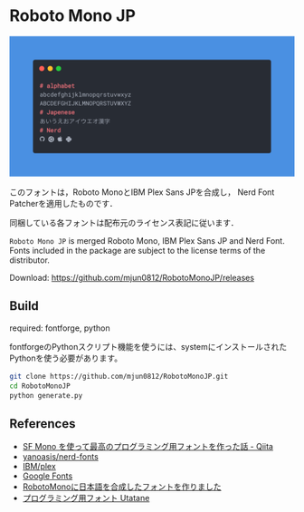 # Roboto Mono JP

![Preview](doc/images/font_preview.png)

このフォントは，Roboto MonoとIBM Plex Sans JPを合成し，
Nerd Font Patcherを適用したものです．

同梱している各フォントは配布元のライセンス表記に従います．

`Roboto Mono JP` is merged Roboto Mono, IBM Plex Sans JP and Nerd Font.  
Fonts included in the package are subject to the license terms of the distributor.

Download: https://github.com/mjun0812/RobotoMonoJP/releases

## Build

required: fontforge, python

fontforgeのPythonスクリプト機能を使うには、systemにインストールされたPythonを使う必要があります。

```bash
git clone https://github.com/mjun0812/RobotoMonoJP.git
cd RobotoMonoJP
python generate.py
```

## References

- [SF Mono を使って最高のプログラミング用フォントを作った話 - Qiita](https://qiita.com/delphinus/items/f472eb04ff91daf44274)
- [yanoasis/nerd-fonts](https://github.com/ryanoasis/nerd-fonts)
- [IBM/plex](https://github.com/IBM/plex)
- [Google Fonts](https://fonts.google.com/specimen/Roboto+Mono)
- [RobotoMonoに日本語を合成したフォントを作りました](https://note.mjunya.com/posts/2021-12-28-roboto-mono-jp/)
- [プログラミング用フォント Utatane](https://github.com/nv-h/Utatane/blob/master/utatane.py)